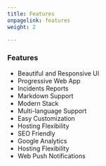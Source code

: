 ```yaml
---
title: Features
onpagelink: features
weight: 2

---
```


### **Features**

- Beautiful and Responsive UI
- Progressive Web App
- Incidents Reports
- Markdown Support
- Modern Stack
- Multi-language Support
- Easy Customization
- Hosting Flexibility
- SEO Friendly
- Google Analytics
- Hosting Flexibility
- Web Push Notifications
 
